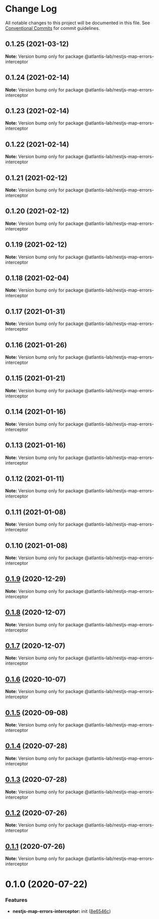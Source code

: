# Change Log

All notable changes to this project will be documented in this file.
See [Conventional Commits](https://conventionalcommits.org) for commit guidelines.

## 0.1.25 (2021-03-12)

**Note:** Version bump only for package @atlantis-lab/nestjs-map-errors-interceptor





## 0.1.24 (2021-02-14)

**Note:** Version bump only for package @atlantis-lab/nestjs-map-errors-interceptor

## 0.1.23 (2021-02-14)

**Note:** Version bump only for package @atlantis-lab/nestjs-map-errors-interceptor

## 0.1.22 (2021-02-14)

**Note:** Version bump only for package @atlantis-lab/nestjs-map-errors-interceptor

## 0.1.21 (2021-02-12)

**Note:** Version bump only for package @atlantis-lab/nestjs-map-errors-interceptor

## 0.1.20 (2021-02-12)

**Note:** Version bump only for package @atlantis-lab/nestjs-map-errors-interceptor

## 0.1.19 (2021-02-12)

**Note:** Version bump only for package @atlantis-lab/nestjs-map-errors-interceptor

## 0.1.18 (2021-02-04)

**Note:** Version bump only for package @atlantis-lab/nestjs-map-errors-interceptor

## 0.1.17 (2021-01-31)

**Note:** Version bump only for package @atlantis-lab/nestjs-map-errors-interceptor

## 0.1.16 (2021-01-26)

**Note:** Version bump only for package @atlantis-lab/nestjs-map-errors-interceptor

## 0.1.15 (2021-01-21)

**Note:** Version bump only for package @atlantis-lab/nestjs-map-errors-interceptor

## 0.1.14 (2021-01-16)

**Note:** Version bump only for package @atlantis-lab/nestjs-map-errors-interceptor

## 0.1.13 (2021-01-16)

**Note:** Version bump only for package @atlantis-lab/nestjs-map-errors-interceptor

## 0.1.12 (2021-01-11)

**Note:** Version bump only for package @atlantis-lab/nestjs-map-errors-interceptor

## 0.1.11 (2021-01-08)

**Note:** Version bump only for package @atlantis-lab/nestjs-map-errors-interceptor

## 0.1.10 (2021-01-08)

**Note:** Version bump only for package @atlantis-lab/nestjs-map-errors-interceptor

## [0.1.9](https://github.com/Atlantis-Lab/nestjs/compare/@atlantis-lab/nestjs-map-errors-interceptor@0.1.8...@atlantis-lab/nestjs-map-errors-interceptor@0.1.9) (2020-12-29)

**Note:** Version bump only for package @atlantis-lab/nestjs-map-errors-interceptor

## [0.1.8](https://github.com/Atlantis-Lab/nestjs/compare/@atlantis-lab/nestjs-map-errors-interceptor@0.1.7...@atlantis-lab/nestjs-map-errors-interceptor@0.1.8) (2020-12-07)

**Note:** Version bump only for package @atlantis-lab/nestjs-map-errors-interceptor

## [0.1.7](https://github.com/Atlantis-Lab/nestjs/compare/@atlantis-lab/nestjs-map-errors-interceptor@0.1.6...@atlantis-lab/nestjs-map-errors-interceptor@0.1.7) (2020-12-07)

**Note:** Version bump only for package @atlantis-lab/nestjs-map-errors-interceptor

## [0.1.6](https://github.com/Atlantis-Lab/nestjs/compare/@atlantis-lab/nestjs-map-errors-interceptor@0.1.5...@atlantis-lab/nestjs-map-errors-interceptor@0.1.6) (2020-10-07)

**Note:** Version bump only for package @atlantis-lab/nestjs-map-errors-interceptor

## [0.1.5](https://github.com/Atlantis-Lab/nestjs/compare/@atlantis-lab/nestjs-map-errors-interceptor@0.1.4...@atlantis-lab/nestjs-map-errors-interceptor@0.1.5) (2020-09-08)

**Note:** Version bump only for package @atlantis-lab/nestjs-map-errors-interceptor

## [0.1.4](https://github.com/Atlantis-Lab/nestjs/compare/@atlantis-lab/nestjs-map-errors-interceptor@0.1.3...@atlantis-lab/nestjs-map-errors-interceptor@0.1.4) (2020-07-28)

**Note:** Version bump only for package @atlantis-lab/nestjs-map-errors-interceptor

## [0.1.3](https://github.com/Atlantis-Lab/nestjs/compare/@atlantis-lab/nestjs-map-errors-interceptor@0.1.2...@atlantis-lab/nestjs-map-errors-interceptor@0.1.3) (2020-07-28)

**Note:** Version bump only for package @atlantis-lab/nestjs-map-errors-interceptor

## [0.1.2](https://github.com/Atlantis-Lab/nestjs/compare/@atlantis-lab/nestjs-map-errors-interceptor@0.1.1...@atlantis-lab/nestjs-map-errors-interceptor@0.1.2) (2020-07-26)

**Note:** Version bump only for package @atlantis-lab/nestjs-map-errors-interceptor

## [0.1.1](https://github.com/Atlantis-Lab/nestjs/compare/@atlantis-lab/nestjs-map-errors-interceptor@0.1.0...@atlantis-lab/nestjs-map-errors-interceptor@0.1.1) (2020-07-26)

**Note:** Version bump only for package @atlantis-lab/nestjs-map-errors-interceptor

# 0.1.0 (2020-07-22)

### Features

- **nestjs-map-errors-interceptor:** init ([8e6546c](https://github.com/Atlantis-Lab/nestjs/commit/8e6546c23039b4fe709ed04881cba3066115c244))
